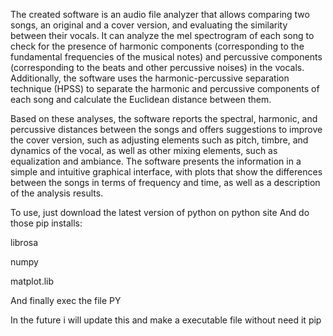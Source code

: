 The created software is an audio file analyzer that allows comparing two songs, an original and a cover version, and evaluating the similarity between their vocals. It can analyze the mel spectrogram of each song to check for the presence of harmonic components (corresponding to the fundamental frequencies of the musical notes) and percussive components (corresponding to the beats and other percussive noises) in the vocals. Additionally, the software uses the harmonic-percussive separation technique (HPSS) to separate the harmonic and percussive components of each song and calculate the Euclidean distance between them.

Based on these analyses, the software reports the spectral, harmonic, and percussive distances between the songs and offers suggestions to improve the cover version, such as adjusting elements such as pitch, timbre, and dynamics of the vocal, as well as other mixing elements, such as equalization and ambiance. The software presents the information in a simple and intuitive graphical interface, with plots that show the differences between the songs in terms of frequency and time, as well as a description of the analysis results.

To use, just download the latest version of python on python site
And do those pip installs: 

librosa

numpy

matplot.lib

And finally exec the file PY

In the future i will update this and make a executable file without need it pip
